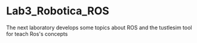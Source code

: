 # Lab3_Robotica_ROS
The next laboratory develops some topics about ROS and the tustlesim tool for teach Ros's concepts
